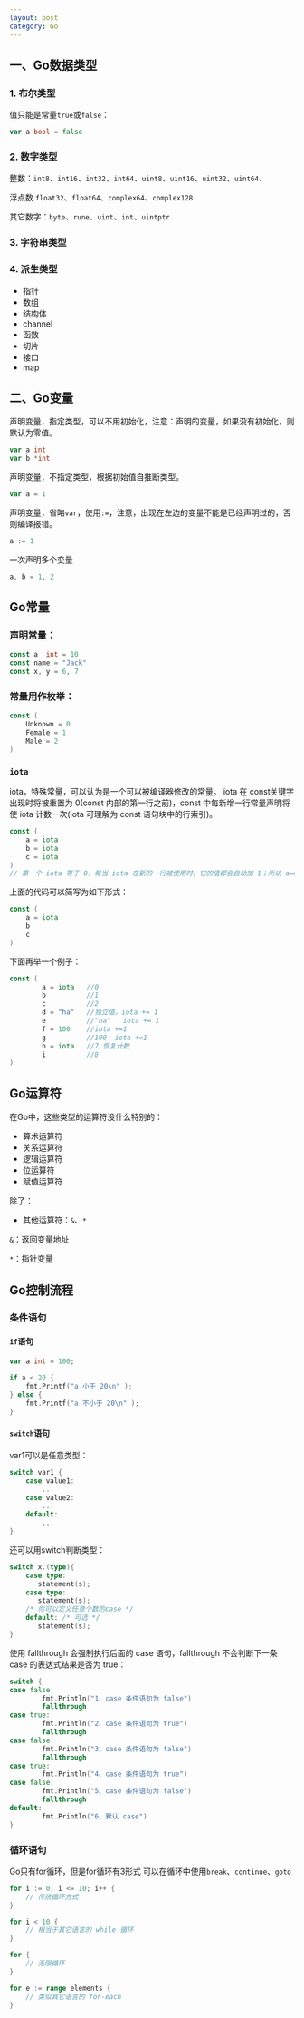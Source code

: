```yaml
---
layout: post
category: Go
---
```



## 一、Go数据类型

### 1. 布尔类型
值只能是常量`true`或`false`：
```go
var a bool = false
```

### 2. 数字类型

整数：`int8`、`int16`、`int32`、`int64`、`uint8`、`uint16`、`uint32`、`uint64`、

浮点数 `float32`、`float64`、`complex64`、`complex128`

其它数字：`byte`、`rune`、`uint`、`int`、`uintptr`

### 3. 字符串类型


### 4. 派生类型
- 指针
- 数组
- 结构体
- channel
- 函数
- 切片
- 接口
- map

## 二、Go变量

声明变量，指定类型，可以不用初始化，注意：声明的变量，如果没有初始化，则默认为零值。
```go
var a int
var b *int
```
声明变量，不指定类型，根据初始值自推断类型。
```go
var a = 1
```
声明变量，省略`var`，使用`:=`，注意，出现在左边的变量不能是已经声明过的，否则编译报错。
```go
a := 1
```
一次声明多个变量
```go
a, b = 1, 2
```

## Go常量
### 声明常量：
```go
const a  int = 10
const name = "Jack"
const x, y = 6, 7
```

### 常量用作枚举：
```go
const (
    Unknown = 0
    Female = 1
    Male = 2
)
```

### `iota`
iota，特殊常量，可以认为是一个可以被编译器修改的常量。
iota 在 const关键字出现时将被重置为 0(const 内部的第一行之前)，const 中每新增一行常量声明将使 iota 计数一次(iota 可理解为 const 语句块中的行索引)。
```go
const (
    a = iota
    b = iota
    c = iota
)
// 第一个 iota 等于 0，每当 iota 在新的一行被使用时，它的值都会自动加 1；所以 a=0, b=1, c=2
```
上面的代码可以简写为如下形式：
```go
const (
    a = iota
    b
    c
)
```
下面再举一个例子：
```go
const (
        a = iota   //0
        b          //1
        c          //2
        d = "ha"   //独立值，iota += 1
        e          //"ha"   iota += 1
        f = 100    //iota +=1
        g          //100  iota +=1
        h = iota   //7,恢复计数
        i          //8
)
```

## Go运算符
在Go中，这些类型的运算符没什么特别的：
- 算术运算符
- 关系运算符
- 逻辑运算符
- 位运算符
- 赋值运算符

除了：
- 其他运算符：`&`、`*`

`&`：返回变量地址

`*`：指针变量



## Go控制流程

### 条件语句

#### `if`语句
```go
var a int = 100;
 
if a < 20 {
    fmt.Printf("a 小于 20\n" );
} else {
    fmt.Printf("a 不小于 20\n" );
}
```

#### `switch`语句
var1可以是任意类型：
```go
switch var1 {
    case value1:
        ...
    case value2:
        ...
    default:
        ...
}
```


还可以用switch判断类型：
```go
switch x.(type){
    case type:
       statement(s);      
    case type:
       statement(s); 
    /* 你可以定义任意个数的case */
    default: /* 可选 */
       statement(s);
}
```

使用 fallthrough 会强制执行后面的 case 语句，fallthrough 不会判断下一条 case 的表达式结果是否为 true：
```go
switch {
case false:
        fmt.Println("1、case 条件语句为 false")
        fallthrough
case true:
        fmt.Println("2、case 条件语句为 true")
        fallthrough
case false:
        fmt.Println("3、case 条件语句为 false")
        fallthrough
case true:
        fmt.Println("4、case 条件语句为 true")
case false:
        fmt.Println("5、case 条件语句为 false")
        fallthrough
default:
        fmt.Println("6、默认 case")
}
```


### 循环语句

Go只有for循环，但是for循环有3形式
可以在循环中使用`break`、`continue`、`goto`


```go
for i := 0; i <= 10; i++ {
    // 传统循环方式
}
```

```go
for i < 10 {
    // 相当于其它语言的 while 循环
}
```

```go
for {
    // 无限循环
}
```

```go
for e := range elements {
    // 类似其它语言的 for-each
}
```

